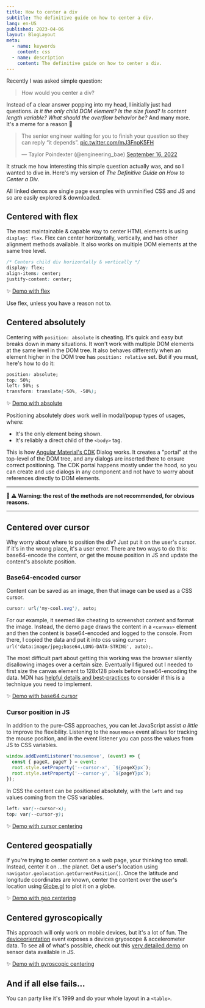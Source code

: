```yaml
---
title: How to center a div
subtitle: The definitive guide on how to center a div.
lang: en-US
published: 2023-04-06
layout: BlogLayout
meta:
  - name: keywords
    content: css
  - name: description
    content: The definitive guide on how to center a div.
---
```


Recently I was asked simple question:

> How would you center a div?

Instead of a clear answer popping into my head, I initially just had questions. _Is it the only child DOM element? Is the size fixed? Is content length variable? What should the overflow behavior be?_ And many more. It's a meme for a reason 🤷

<blockquote class="twitter-tweet"><p lang="en" dir="ltr">The senior engineer waiting for you to finish your question so they can reply “it depends”. <a href="https://t.co/mJ3FnpK5FH">pic.twitter.com/mJ3FnpK5FH</a></p>&mdash; Taylor Poindexter (@engineering_bae) <a href="https://twitter.com/engineering_bae/status/1570756303374684162?ref_src=twsrc%5Etfw">September 16, 2022</a></blockquote> <script async src="https://platform.twitter.com/widgets.js" charset="utf-8"></script>

It struck me how interesting this simple question actually was, and so I wanted to dive in. Here's my version of _The Definitive Guide on How to Center a Div_.

All linked demos are single page examples with unminified CSS and JS and so are easily explored & downloaded.

## Centered with flex
The most maintainable & capable way to center HTML elements is using `display: flex`. Flex can center horizontally, vertically, and has other alignment methods available. It also works on multiple DOM elements at the same tree level.
```css
/* Centers child div horizontally & vertically */
display: flex;
align-items: center;
justify-content: center;
```

✨ <a href="/examples/centering/flex.html">Demo with flex</a>

Use flex, unless you have a reason not to.

## Centered absolutely
Centering with `position: absolute` is cheating. It's quick and easy but breaks down in many situations. It won't work with multiple DOM elements at the same level in the DOM tree. It also behaves differently when an element higher in the DOM tree has `position: relative` set. But if you must, here's how to do it:

```css
position: absolute;
top: 50%;
left: 50%; s
transform: translate(-50%, -50%);
```

✨ <a href="/examples/centering/absolute.html">Demo with absolute</a>

Positioning absolutely _does_ work well in modal/popup types of usages, where:
- It's the only element being shown.
- It's reliably a direct child of the `<body>` tag.

This is how [Angular Material's CDK](https://material.angular.io/cdk/portal/overview) Dialog works. It creates a "portal" at the top-level of the DOM tree, and any dialogs are inserted there to ensure correct positioning. The CDK portal happens mostly under the hood, so you can create and use dialogs in any component and not have to worry about references directly to DOM elements.

***
**🚧 ⚠ Warning: the rest of the methods are not recommended, for obvious reasons.**
***

## Centered over cursor
Why worry about where to position the div? Just put it on the user's cursor. If it's in the wrong place, it's a user error. There are two ways to do this: base64-encode the content, or get the mouse position in JS and update the content's absolute position.

### Base64-encoded cursor
Content can be saved as an image, then that image can be used as a CSS cursor.
```css
cursor: url('my-cool.svg'), auto;
```

For our example, it seemed like cheating to screenshot content and format the image. Instead, the demo page draws the content in a `<canvas>` element and then the content is base64-encoded and logged to the console. From there, I copied the data and put it into css using `cursor: url('data:image/jpeg;base64,LONG-DATA-STRING', auto);`.

The most difficult part about getting this working was the browser silently disallowing images over a certain size. Eventually I figured out I needed to first size the canvas element to 128x128 pixels before base64-encoding the data. MDN has [helpful details and best-practices](https://developer.mozilla.org/en-US/docs/Web/CSS/cursor#icon_size_limits) to consider if this is a technique you need to implement.

✨ <a href="/examples/centering/cursor.html">Demo with base64 cursor</a>


### Cursor position in JS
In addition to the pure-CSS approaches, you can let JavaScript assist _a little_ to improve the flexibility. Listening to the `mousemove` event allows for tracking the mouse position, and in the event listener you can pass the values from JS to CSS variables.

```js
window.addEventListener('mousemove', (event) => {
  const { pageX, pageY } = event;
  root.style.setProperty('--cursor-x', `${pageX}px`);
  root.style.setProperty('--cursor-y', `${pageY}px`);
});
```

In CSS the content can be positioned absolutely, with the `left` and `top` values coming from the CSS variables.
```css
left: var(--cursor-x);
top: var(--cursor-y);
```

✨ <a href="/examples/centering/cursor-vars.html">Demo with cursor centering</a>


## Centered geospatially
If you're trying to center content on a web page, your thinking too small. Instead, center it on ...the planet. Get a user's location using `navigator.geolocation.getCurrentPosition()`. Once the latitude and longitude coordinates are known, center the content over the user's location using [Globe.gl](https://globe.gl/) to plot it on a globe.

✨ <a href="/examples/centering/geo.html">Demo with geo centering</a>

## Centered gyroscopically
This approach will only work on mobile devices, but it's a lot of fun. The
[deviceorientation](https://developer.mozilla.org/en-US/docs/Web/API/Window/deviceorientation_event) event exposes a devices gryoscope & accelerometer data. To see all of what's possible, check out this [very detailed demo](https://sensor-js.xyz/demo.html) on sensor data available in JS.

✨ <a href="/examples/centering/gyroscope.html">Demo with gyroscopic centering</a>


## And if all else fails...
You can party like it's 1999 and do your whole layout in a `<table>`.
